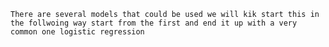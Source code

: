	There are several models that could be used we will kik start this in the follwoing way start from the first and end it up with a very common one logistic regression 
	